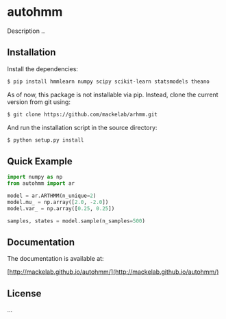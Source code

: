 # autohmm

Description ..

## Installation

Install the dependencies:

```bash
$ pip install hmmlearn numpy scipy scikit-learn statsmodels theano
```

As of now, this package is not installable via pip.
Instead, clone the current version from git using:

```bash
$ git clone https://github.com/mackelab/arhmm.git
```

And run the installation script in the source directory:

```bash
$ python setup.py install
```


## Quick Example

```python
import numpy as np
from autohmm import ar

model = ar.ARTHMM(n_unique=2)
model.mu_ = np.array([2.0, -2.0])
model.var_ = np.array([0.25, 0.25])

samples, states = model.sample(n_samples=500)
```


## Documentation

The documentation is available at:

[http://mackelab.github.io/autohmm/](http://mackelab.github.io/autohmm/)


## License

...
